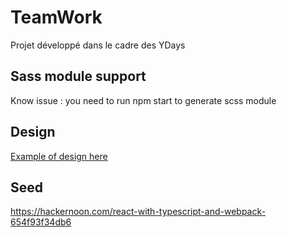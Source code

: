 # TeamWork
Projet développé dans le cadre des YDays

## Sass module support
Know issue :
  you need to run npm start to generate scss module 

## Design
[Example of design here](https://material.io/tools/color/#!/?view.left=0&view.right=0&primary.color=5E35B1&secondary.color=AEEA00&primary.text.color=ffffff)

## Seed
https://hackernoon.com/react-with-typescript-and-webpack-654f93f34db6
